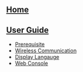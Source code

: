 ## [Home](https://github.com/cheton/cnc.js/wiki/Home)
## [User Guide](https://github.com/cheton/cnc.js/wiki/User-Guide)
  * [Prerequisite](https://github.com/cheton/cnc.js/wiki/User-Guide#prerequisite)
  * [Wireless Communication](https://github.com/cheton/cnc.js/wiki/User-Guide#wireless-communication)
  * [Display Langauge](https://github.com/cheton/cnc.js/wiki/User-Guide#display-language)
  * [Web Console](https://github.com/cheton/cnc.js/wiki/User-Guide#web-console)